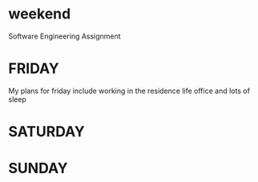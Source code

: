 # weekend
Software Engineering Assignment
# FRIDAY
My plans for friday include working in the residence life office and lots of sleep
# SATURDAY

# SUNDAY
